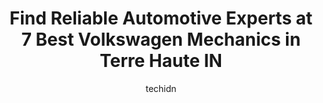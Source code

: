 ---
layout: ampstory
image: https://images.unsplash.com/photo-1610972221114-c48c6bb5d2eb?ixlib=rb-4.0.3&ixid=MnwxMjA3fDB8MHxwaG90by1wYWdlfHx8fGVufDB8fHx8&auto=format&fit=crop&w=640&h=853&q=80
author: techidn
featured: false
description: Looking for reliable and skilled Volkswagen Mechanic in Terre Haute IN, USA? Your search ends here with the 7 best Volkswagen Mechanic in town. With their expertise and commitment to deliver
title: Find Reliable Automotive Experts at 7 Best Volkswagen Mechanics in Terre Haute IN
cover:
   title: Find Reliable Automotive Experts at 7 Best Volkswagen Mechanics in Terre Haute IN
   subtitle: Rickpate
   background: https://images.unsplash.com/photo-1610972221114-c48c6bb5d2eb?ixlib=rb-4.0.3&ixid=MnwxMjA3fDB8MHxwaG90by1wYWdlfHx8fGVufDB8fHx8&auto=format&fit=crop&w=640&h=853&q=80

pages: 
 - layout: thirds
   top: <h1>#1 Dons Service Center</h1>
   bottom: "<p>HIGHLY RECOMMEND!!! By far the most outstanding customer service I have ever had, anywhere. I was recommended by another mechanic to go to Dons when I took my car in f</p>"
   background: https://www.knot35.com/toplist/wp-content/uploads/2023/06/best-volkswagen-mechanic-1-in-terre-haute-in-1685840823.jpeg
   backgroundblur: true
 - layout: thirds
   top: <h1>#2 Finzels Mastertech</h1>
   bottom: "<p>3425 S 7th St, Terre Haute, IN 47802, United States</p>"
   background: https://www.knot35.com/toplist/wp-content/uploads/2023/06/best-volkswagen-mechanic-2-in-terre-haute-in-1685840823.jpeg
   cta:
      link: https://www.knot35.com/toplist/find-reliable-automotive-experts-at-7-best-volkswagen-mechanics-in-terre-haute-in/
      text: Find Reliable Automotive Experts at 7 Best Volkswagen Mechanics in Terre Haute IN
 - layout: thirds
   top: <h1>#3 Dorsett Automotive</h1>
   bottom: "<p>105 W Mayfair Dr, Terre Haute, IN 47802, United States</p>"
   background: https://www.knot35.com/toplist/wp-content/uploads/2023/06/best-volkswagen-mechanic-3-in-terre-haute-in-1685840823.jpeg
   cta:
      link: https://www.knot35.com/toplist/find-reliable-automotive-experts-at-7-best-volkswagen-mechanics-in-terre-haute-in/
      text: Find Reliable Automotive Experts at 7 Best Volkswagen Mechanics in Terre Haute IN
 - layout: thirds
   top: <h1>#4 Terre Haute Kia</h1>
   bottom: "<p>3968 S US Hwy 41, Terre Haute, IN 47802, United States</p>"
   background: https://images.unsplash.com/photo-1597773150796-e5c14ebecbf5?ixlib=rb-4.0.3&ixid=MnwxMjA3fDB8MHxwaG90by1wYWdlfHx8fGVufDB8fHx8&auto=format&fit=crop&w=640&h=853&q=80
   cta:
      link: https://www.knot35.com/toplist/find-reliable-automotive-experts-at-7-best-volkswagen-mechanics-in-terre-haute-in/
      text: Find Reliable Automotive Experts at 7 Best Volkswagen Mechanics in Terre Haute IN
 - layout: thirds
   top: <h1>#5 Sir Thomas Automotive Repair, Inc.</h1>
   bottom: "<p>919 W Springhill Dr, Terre Haute, IN 47802, United States</p>"
   background: https://images.unsplash.com/photo-1546497974-b213c9efb599?ixlib=rb-4.0.3&ixid=MnwxMjA3fDB8MHxwaG90by1wYWdlfHx8fGVufDB8fHx8&auto=format&fit=crop&w=640&h=853&q=80
   cta:
      link: https://www.knot35.com/toplist/find-reliable-automotive-experts-at-7-best-volkswagen-mechanics-in-terre-haute-in/
      text: Find Reliable Automotive Experts at 7 Best Volkswagen Mechanics in Terre Haute IN
 - layout: thirds
   top: <h1>#6 Terre Haute Auto</h1>
   bottom: "<p>13350 S US Hwy 41, Terre Haute, IN 47802, United States</p>"
   background: https://images.unsplash.com/photo-1489648022186-8f49310909a0?ixlib=rb-4.0.3&ixid=MnwxMjA3fDB8MHxwaG90by1wYWdlfHx8fGVufDB8fHx8&auto=format&fit=crop&w=640&h=853&q=80
   cta:
      link: https://www.knot35.com/toplist/find-reliable-automotive-experts-at-7-best-volkswagen-mechanics-in-terre-haute-in/
      text: Find Reliable Automotive Experts at 7 Best Volkswagen Mechanics in Terre Haute IN
 - layout: thirds
   top: <h1>#7 Wilguess Service Center</h1>
   bottom: "<p>1835 Hulman St, Terre Haute, IN 47803, United States</p>"
   background: https://images.unsplash.com/photo-1632260260864-caf7fde5ec36?ixlib=rb-4.0.3&ixid=MnwxMjA3fDB8MHxwaG90by1wYWdlfHx8fGVufDB8fHx8&auto=format&fit=crop&w=640&h=853&q=80
   cta:
      link: https://www.knot35.com/toplist/find-reliable-automotive-experts-at-7-best-volkswagen-mechanics-in-terre-haute-in/
      text: Find Reliable Automotive Experts at 7 Best Volkswagen Mechanics in Terre Haute IN
 - layout: thirds
   middle: Continue reading...
   background: https://images.unsplash.com/photo-1567360425618-1594206637d2?ixlib=rb-4.0.3&ixid=MnwxMjA3fDB8MHxwaG90by1wYWdlfHx8fGVufDB8fHx8&auto=format&fit=crop&w=640&h=853&q=80
   cta:
      link: https://www.knot35.com/toplist/find-reliable-automotive-experts-at-7-best-volkswagen-mechanics-in-terre-haute-in/
      text: Find Reliable Automotive Experts at 7 Best Volkswagen Mechanics in Terre Haute IN
      
---